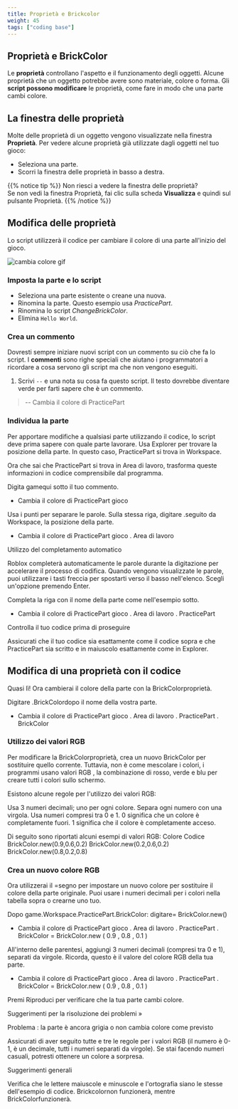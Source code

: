 ```yaml
---
title: Proprietà e Brickcolor
weight: 45
tags: ["coding base"] 
---
```


## Proprietà e BrickColor

Le **proprietà** controllano l'aspetto e il funzionamento degli oggetti. Alcune proprietà che un oggetto potrebbe avere sono materiale, colore o forma. Gli **script possono modificare** le proprietà, come fare in modo che una parte cambi colore.

## La finestra delle proprietà

Molte delle proprietà di un oggetto vengono visualizzate nella finestra **Proprietà**. Per vedere alcune proprietà già utilizzate dagli oggetti nel tuo gioco:

* Seleziona una parte.
* Scorri la finestra delle proprietà in basso a destra.

{{% notice tip %}}
Non riesci a vedere la finestra delle proprietà?  
Se non vedi la finestra Proprietà, fai clic sulla scheda **Visualizza** e quindi sul pulsante Proprietà.
{{% /notice %}}

## Modifica delle proprietà

Lo script utilizzerà il codice per cambiare il colore di una parte all'inizio del gioco.

![cambia colore gif](cambia-colore.gif)

### Imposta la parte e lo script

* Seleziona una parte esistente o creane una nuova.
* Rinomina la parte. Questo esempio usa *PracticePart*.
* Rinomina lo script *ChangeBrickColor*.
* Elimina `Hello World`.

### Crea un commento

Dovresti sempre iniziare nuovi script con un commento su ciò che fa lo script. I **commenti** sono righe speciali che aiutano i programmatori a ricordare a cosa servono gli script ma che non vengono eseguiti.

1. Scrivi `--` e una nota su cosa fa questo script. Il testo dovrebbe diventare verde per farti sapere che è un commento.
> -- Cambia il colore di PracticePart

### Individua la parte

Per apportare modifiche a qualsiasi parte utilizzando il codice, lo script deve prima sapere con quale parte lavorare. Usa Explorer per trovare la posizione della parte. In questo caso, PracticePart si trova in Workspace.

Ora che sai che PracticePart si trova in Area di lavoro, trasforma queste informazioni in codice comprensibile dal programma.

Digita gamequi sotto il tuo commento.

- Cambia il colore di PracticePart
gioco

Usa i punti per separare le parole. Sulla stessa riga, digitare .seguito da Workspace, la posizione della parte.

- Cambia il colore di PracticePart
gioco . Area di lavoro

Utilizzo del completamento automatico

Roblox completerà automaticamente le parole durante la digitazione per accelerare il processo di codifica. Quando vengono visualizzate le parole, puoi utilizzare i tasti freccia per spostarti verso il basso nell'elenco. Scegli un'opzione premendo Enter.

Completa la riga con il nome della parte come nell'esempio sotto.

- Cambia il colore di PracticePart
gioco . Area di lavoro . PracticePart

Controlla il tuo codice prima di proseguire

Assicurati che il tuo codice sia esattamente come il codice sopra e che PracticePart sia scritto e in maiuscolo esattamente come in Explorer.

## Modifica di una proprietà con il codice

Quasi lì! Ora cambierai il colore della parte con la BrickColorproprietà.

Digitare .BrickColordopo il nome della vostra parte.

- Cambia il colore di PracticePart
gioco . Area di lavoro . PracticePart . BrickColor

### Utilizzo dei valori RGB

Per modificare la BrickColorproprietà, crea un nuovo BrickColor per sostituire quello corrente. Tuttavia, non è come mescolare i colori, i programmi usano valori RGB , la combinazione di rosso, verde e blu per creare tutti i colori sullo schermo.

Esistono alcune regole per l'utilizzo dei valori RGB:

Usa 3 numeri decimali; uno per ogni colore.
Separa ogni numero con una virgola.
Usa numeri compresi tra 0 e 1. 0 significa che un colore è completamente fuori. 1 significa che il colore è completamente acceso.

Di seguito sono riportati alcuni esempi di valori RGB:
Colore 	Codice
BrickColor.new(0.9,0.6,0.2)
BrickColor.new(0.2,0.6,0.2)
BrickColor.new(0.8,0.2,0.8)

### Crea un nuovo colore RGB

Ora utilizzerai il =segno per impostare un nuovo colore per sostituire il colore della parte originale. Puoi usare i numeri decimali per i colori nella tabella sopra o crearne uno tuo.

Dopo game.Workspace.PracticePart.BrickColor: digitare= BrickColor.new()

- Cambia il colore di PracticePart
gioco . Area di lavoro . PracticePart . BrickColor = BrickColor.new ( 0.9 , 0.8 , 0.1 ) 

All'interno delle parentesi, aggiungi 3 numeri decimali (compresi tra 0 e 1), separati da virgole. Ricorda, questo è il valore del colore RGB della tua parte.

- Cambia il colore di PracticePart
gioco . Area di lavoro . PracticePart . BrickColor = BrickColor.new ( 0.9 , 0.8 , 0.1 ) 

Premi Riproduci per verificare che la tua parte cambi colore.

Suggerimenti per la risoluzione dei problemi »

Problema : la parte è ancora grigia o non cambia colore come previsto

Assicurati di aver seguito tutte e tre le regole per i valori RGB (il numero è 0-1, è un decimale, tutti i numeri separati da virgole).
Se stai facendo numeri casuali, potresti ottenere un colore a sorpresa.

Suggerimenti generali

Verifica che le lettere maiuscole e minuscole e l'ortografia siano le stesse dell'esempio di codice. Brickcolornon funzionerà, mentre BrickColorfunzionerà.

